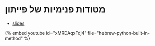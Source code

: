 # מטודות פנימיות של פייתון

* [slides](https://code-maven.com/slides/python-programming/built-in-method)

{% embed youtube id="xMRDAqxFdj4" file="hebrew-python-built-in-method" %}

